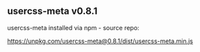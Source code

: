 ## usercss-meta v0.8.1

usercss-meta installed via npm - source repo:

https://unpkg.com/usercss-meta@0.8.1/dist/usercss-meta.min.js
